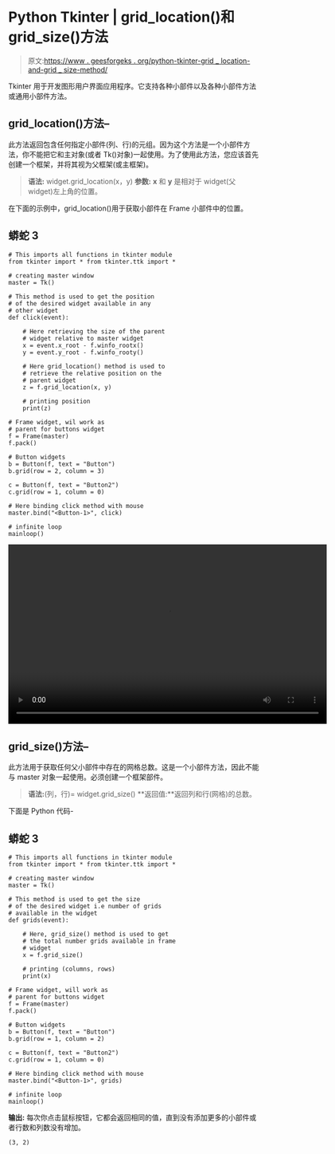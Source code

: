 # Python Tkinter | grid_location()和 grid_size()方法

> 原文:[https://www . geesforgeks . org/python-tkinter-grid _ location-and-grid _ size-method/](https://www.geeksforgeeks.org/python-tkinter-grid_location-and-grid_size-method/)

Tkinter 用于开发图形用户界面应用程序。它支持各种小部件以及各种小部件方法或通用小部件方法。

## grid_location()方法–

此方法返回包含任何指定小部件(列、行)的元组。因为这个方法是一个小部件方法，你不能把它和主对象(或者 Tk()对象)一起使用。为了使用此方法，您应该首先创建一个框架，并将其视为父框架(或主框架)。

> **语法:** widget.grid_location(x，y)
> **参数:**
> **x** 和 **y** 是相对于 widget(父 widget)左上角的位置。

在下面的示例中，grid_location()用于获取小部件在 Frame 小部件中的位置。

## 蟒蛇 3

```
# This imports all functions in tkinter module
from tkinter import * from tkinter.ttk import *

# creating master window
master = Tk()

# This method is used to get the position
# of the desired widget available in any
# other widget
def click(event):

    # Here retrieving the size of the parent
    # widget relative to master widget
    x = event.x_root - f.winfo_rootx()
    y = event.y_root - f.winfo_rooty()

    # Here grid_location() method is used to
    # retrieve the relative position on the
    # parent widget
    z = f.grid_location(x, y)

    # printing position
    print(z)

# Frame widget, wil work as
# parent for buttons widget
f = Frame(master)
f.pack()

# Button widgets
b = Button(f, text = "Button")
b.grid(row = 2, column = 3)

c = Button(f, text = "Button2")
c.grid(row = 1, column = 0)

# Here binding click method with mouse
master.bind("<Button-1>", click)

# infinite loop
mainloop()
```

<video class="wp-video-shortcode" id="video-317076-1" width="640" height="360" preload="metadata" controls=""><source type="video/mp4" src="https://media.geeksforgeeks.org/wp-content/uploads/20190626010302/ice_video_20190626-005104_edit_0.mp4?_=1">[https://media.geeksforgeeks.org/wp-content/uploads/20190626010302/ice_video_20190626-005104_edit_0.mp4](https://media.geeksforgeeks.org/wp-content/uploads/20190626010302/ice_video_20190626-005104_edit_0.mp4)</video>

## grid_size()方法–

此方法用于获取任何父小部件中存在的网格总数。这是一个小部件方法，因此不能与 master 对象一起使用。必须创建一个框架部件。

> **语法:**(列，行)= widget.grid_size()
> **返回值:**返回列和行(网格)的总数。

下面是 Python 代码-

## 蟒蛇 3

```
# This imports all functions in tkinter module
from tkinter import * from tkinter.ttk import *

# creating master window
master = Tk()

# This method is used to get the size
# of the desired widget i.e number of grids
# available in the widget
def grids(event):

    # Here, grid_size() method is used to get
    # the total number grids available in frame
    # widget
    x = f.grid_size()

    # printing (columns, rows)
    print(x)

# Frame widget, will work as
# parent for buttons widget
f = Frame(master)
f.pack()

# Button widgets
b = Button(f, text = "Button")
b.grid(row = 1, column = 2)

c = Button(f, text = "Button2")
c.grid(row = 1, column = 0)

# Here binding click method with mouse
master.bind("<Button-1>", grids)

# infinite loop
mainloop()
```

**输出:**
每次你点击鼠标按钮，它都会返回相同的值，直到没有添加更多的小部件或者行数和列数没有增加。

```
(3, 2)
```